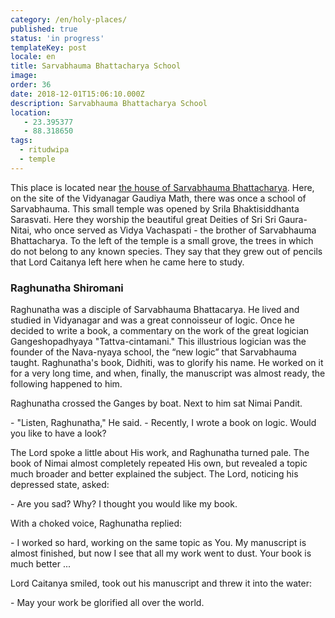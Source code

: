 ```yaml
---
category: /en/holy-places/
published: true
status: 'in progress'
templateKey: post
locale: en
title: Sarvabhauma Bhattacharya School
image:
order: 36
date: 2018-12-01T15:06:10.000Z
description: Sarvabhauma Bhattacharya School
location:
   - 23.395377
   - 88.318650
tags:
  - ritudwipa
  - temple
---
```


This place is located near [the house of Sarvabhauma Bhattacharya](/en/sarvabhauma-bhattacharya-house). Here, on the site of the Vidyanagar Gaudiya Math, there was once a school of Sarvabhauma. This small temple was opened by Srila Bhaktisiddhanta Sarasvati. Here they worship the beautiful great Deities of Sri Sri Gaura-Nitai, who once served as Vidya Vachaspati - the brother of Sarvabhauma Bhattacharya. To the left of the temple is a small grove, the trees in which do not belong to any known species. They say that they grew out of pencils that Lord Caitanya left here when he came here to study.

### Raghunatha Shiromani
Raghunatha was a disciple of Sarvabhauma Bhattacarya. He lived and studied in Vidyanagar and was a great connoisseur of logic. Once he decided to write a book, a commentary on the work of the great logician Gangeshopadhyaya "Tattva-cintamani." This illustrious logician was the founder of the Nava-nyaya school, the “new logic” that Sarvabhauma taught. Raghunatha's book, Didhiti, was to glorify his name. He worked on it for a very long time, and when, finally, the manuscript was almost ready, the following happened to him.

Raghunatha crossed the Ganges by boat. Next to him sat Nimai Pandit.

\- "Listen, Raghunatha," He said. - Recently, I wrote a book on logic. Would you like to have a look?

The Lord spoke a little about His work, and Raghunatha turned pale. The book of Nimai almost completely repeated His own, but revealed a topic much broader and better explained the subject. The Lord, noticing his depressed state, asked:

\- Are you sad? Why? I thought you would like my book.

With a choked voice, Raghunatha replied:

\- I worked so hard, working on the same topic as You. My manuscript is almost finished, but now I see that all my work went to dust. Your book is much better ...

Lord Caitanya smiled, took out his manuscript and threw it into the water:

\- May your work be glorified all over the world.

<tbd locale="en" url="mailto:haribol@mayapur.live"></tbd>

